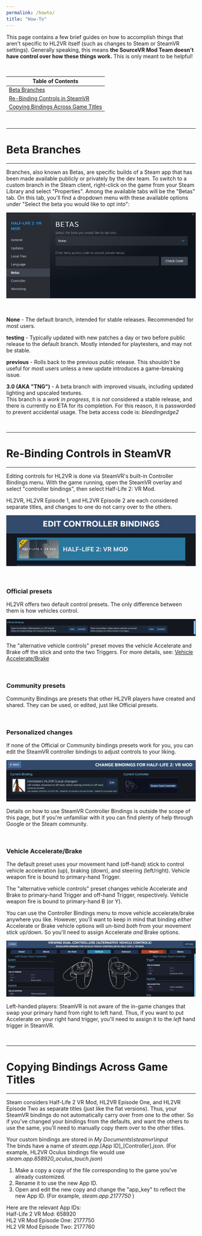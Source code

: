 ```yaml
---
permalink: /howto/
title: "How-To"
---
```


This page contains a few brief guides on how to accomplish things that aren't specific to HL2VR itself (such as changes to Steam or SteamVR settings).
Generally speaking, this means **the SourceVR Mod Team doesn't have control over how these things work.**
This is only meant to be helpful!

<br />

| Table of Contents  |
| ------------- |
| [Beta Branches](#beta-branches)  |
| [Re-Binding Controls in SteamVR](#re-binding-controls-in-steamvr)  |
| [Copying Bindings Across Game Titles](#copying-bindings-across-game-titles)  |


<br />

---

# Beta Branches

---

Branches, also known as Betas, are specific builds of a Steam app that has been made available publicly or privately by the dev team.
To switch to a custom branch in the Steam client, right-click on the game from your Steam Library and select "Properties". Among the available tabs will be the "Betas" tab.
On this tab, you'll find a dropdown menu with these available options under "Select the beta you would like to opt into":

![Steam Betas](/assets/images/controls/SteamBetas.jpg)

<br />

**None** - The default branch, intended for stable releases. Recommended for most users.

**testing** - Typically updated with new patches a day or two before public release to the default branch. Mostly intended for playtesters, and may not be stable.

**previous** - Rolls back to the previous public release. This shouldn't be useful for most users unless a new update introduces a game-breaking issue.

**3.0 (AKA "TNG")** - A beta branch with improved visuals, including updated lighting and upscaled textures.  
This branch is a *work in progress*, it is *not* considered a stable release, and there is currently no ETA for its completion. For this reason, it is passworded to prevent accidental usage. The beta access code is: *bleedingedge2*

<br />

---

# Re-Binding Controls in SteamVR

---

Editing controls for HL2VR is done via SteamVR's built-in Controller Bindings menu. With the game running, open the SteamVR overlay and select "controller bindings", then select Half-Life 2: VR Mod.

HL2VR, HL2VR Episode 1, and HL2VR Episode 2 are each considered separate titles, and changes to one do not carry over to the others.

![Bindings Edit](/assets/images/controls/Bindings-Edit.jpg)

<br />

### Official presets

HL2VR offers two default control presets. The only difference between them is how vehicles control.

![Bindings Official](/assets/images/controls/Bindings-Official_small.jpg)

The "alternative vehicle controls" preset moves the vehicle Accelerate and Brake off the stick and onto the two Triggers.
For more details, see: [Vehicle Accelerate/Brake](#vehicle-acceleratebrake)

<br />

### Community presets

Community Bindings are presets that other HL2VR players have created and shared.
They can be used, or edited, just like Official presets.

<br />

### Personalized changes

If none of the Official or Community bindings presets work for you, you can edit the SteamVR controller bindings to adjust controls to your liking.

![Bindings personalize](/assets/images/controls/Bindings-personalize.jpg)

Details on how to use SteamVR Controller Bindings is outside the scope of this page, but if you're unfamiliar with it you can find plenty of help through Google or the Steam community.

<br />

### Vehicle Accelerate/Brake

The default preset uses your movement hand (off-hand) stick to control vehicle acceleration (up), braking (down), and steering (left/right).
Vehicle weapon fire is bound to primary-hand Trigger.

The "alternative vehicle controls" preset changes vehicle Accelerate and Brake to primary-hand Trigger and off-hand Trigger, respectively.
Vehicle weapon fire is bound to primary-hand B (or Y).  

You can use the Controller Bindings menu to move vehicle accelerate/brake anywhere you like.
However, you'll want to keep in mind that binding *either* Accelerate or Brake vehicle options will un-bind *both* from your movement stick up/down.
So you'll need to assign Accelerate *and* Brake options.

![Bindings Accelerate](/assets/images/controls/Bindings-Accelerate.jpg)

Left-handed players: SteamVR is not aware of the in-game changes that swap your primary hand from right to left hand. 
Thus, if you want to put Accelerate on your right hand trigger, you'll need to assign it to the *left* hand trigger in SteamVR.

<br />

---

# Copying Bindings Across Game Titles

---

Steam considers Half-Life 2 VR Mod, HL2VR Episode One, and HL2VR Episode Two as separate titles (just like the flat versions). Thus, your SteamVR bindings do not automatically carry over from one to the other. So if you've changed your bindings from the defaults, and want the others to use the same, you'll need to manually copy them over to the other titles.

Your custom bindings are stored in *My Documents\steamvr\input*  
The binds have a name of *steam.app.*[App ID]*_*[Controller]*.json*. (For example, HL2VR Oculus bindings file would use *steam.app.658920_oculus_touch.json*)

1. Make a copy a copy of the file corresponding to the game you've already customized.  
2. Rename it to use the new App ID.
3. Open and edit the new copy and change the "app_key" to reflect the new App ID. (For example, *steam.app.2177750* )

Here are the relevant App IDs:  
Half-Life 2 VR Mod: 658920  
HL2 VR Mod Episode One: 2177750  
HL2 VR Mod Episode Two: 2177760
